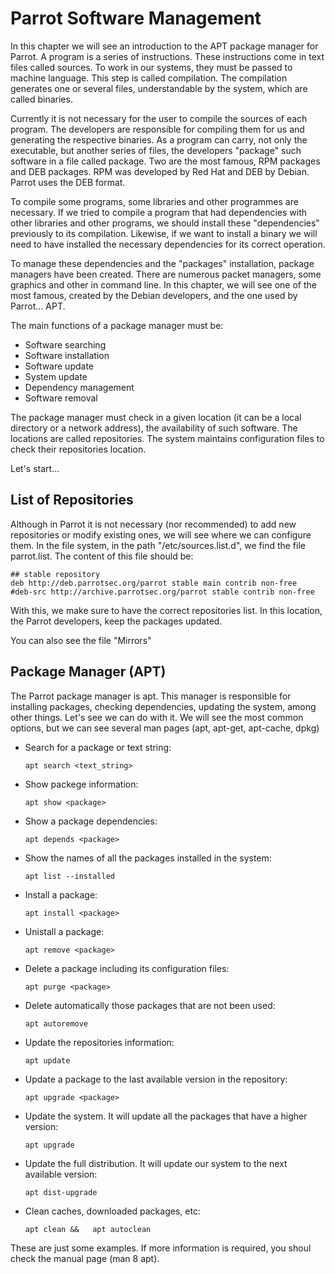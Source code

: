 # Parrot Software Management #

In this chapter we will see an introduction to the APT package manager for Parrot. A program is a series of instructions. These instructions come in text files called sources. To work in our systems, they must be passed to machine language. This step is called compilation. The compilation generates one or several files, understandable by the system, which are called binaries.

Currently it is not necessary for the user to compile the sources of each program. The developers are responsible for compiling them for us and generating the respective binaries. As a program can carry, not only the executable, but another series of files, the developers "package" such software in a file called package. Two are the most famous, RPM packages and DEB packages. RPM was developed by Red Hat and DEB by Debian. Parrot uses the DEB format.

To compile some programs, some libraries and other programmes are necessary. If we tried to compile a program that had dependencies with other libraries and other programs, we should install these "dependencies" previously to its compilation. Likewise, if we want to install a binary we will need to have installed the necessary dependencies for its correct operation.

To manage these dependencies and the "packages" installation, package managers have been created. There are numerous packet managers, some graphics and other in command line. In this chapter, we will see one of the most famous, created by the Debian developers, and the one used by Parrot... APT.

The main functions of a package manager must be:

- Software searching
- Software installation
- Software update
- System update
- Dependency management
- Software removal

The package manager must check in a given location (it can be a local directory or a network address), the availability of such software. The locations are called repositories. The system maintains configuration files to check their repositories location.

Let's start...

## List of Repositories ##

Although in Parrot it is not necessary (nor recommended) to add new repositories or modify existing ones, we will see where we can configure them. In the file system, in the path "/etc/sources.list.d", we find the file parrot.list. The content of this file should be:

	## stable repository
	deb http://deb.parrotsec.org/parrot stable main contrib non-free
	#deb-src http://archive.parrotsec.org/parrot stable contrib non-free

With this, we make sure to have the correct repositories list. In this location, the Parrot developers, keep the packages updated.

You can also see the file "Mirrors"

## Package Manager (APT) ##

The Parrot package manager is apt. This manager is responsible for installing packages, checking dependencies, updating the system, among other things. Let's see we can do with it. We will see the most common options, but we can see several man pages (apt, apt-get, apt-cache, dpkg)

- Search for a package or text string:

	`apt search <text_string>`

- Show packege information:

	`apt show <package>`

- Show a package dependencies:

 	`apt depends <package>`

- Show the names of all the packages installed in the system:

	`apt list --installed`
	
- Install a package:

	`apt install <package>`

- Unistall a package:

	`apt remove <package>`

- Delete a package including its configuration files:

	`apt purge <package>`

- Delete automatically those packages that are not been used:

	`apt autoremove`

- Update the repositories information:

	`apt update`

- Update a package to the last available version in the repository:

	`apt upgrade <package>`
	
- Update the system. It will update all the packages that have a higher version:

	`apt upgrade`

- Update the full distribution. It will update our system to the next available version:

	`apt dist-upgrade`

- Clean caches, downloaded packages, etc:

	`apt clean &&	apt autoclean`

These are just some examples. If more information is required, you shoul check the manual page (man 8 apt).
